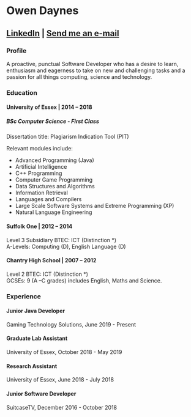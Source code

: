 # Owen Daynes

##  [LinkedIn](https://www.linkedin.com/in/owendaynes) | [Send me an e-mail](mailto:hello@owendaynes.co.uk)

### Profile

A proactive, punctual Software Developer who has a desire to learn, enthusiasm and eagerness to take on new and challenging tasks and a passion for all things computing, science and technology.

### Education

#### University of Essex | 2014 – 2018  
##### BSc Computer Science - First Class

Dissertation title: Plagiarism Indication Tool (PIT) <br />

Relevant  modules  include: 
  - Advanced  Programming  (Java) 
  - Artificial  Intelligence 
  - C++  Programming
  - Computer Game Programming
  - Data Structures and Algorithms 
  - Information Retrieval 
  - Languages and Compilers
  - Large  Scale  Software  Systems  and  Extreme  Programming  (XP)  
  - Natural  Language Engineering


#### Suffolk One | 2012 – 2014 
Level 3 Subsidiary BTEC: ICT (Distinction *) <br />
A-Levels: Computing (D), English Language (D) <br />


#### Chantry High School | 2007 – 2012
Level 2 BTEC: ICT (Distinction *) <br />
GCSEs: 9 (A –C grades) includes English, Maths and Science. <br />

### Experience

#### Junior Java Developer 
Gaming Technology Solutions, June 2019 - Present
#### Graduate Lab Assistant 
University of Essex, October 2018 - May 2019
#### Research Assistant
University of Essex, June 2018 - July 2018
#### Junior Software Developer 
SuitcaseTV, December 2016 - October 2018
